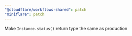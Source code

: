 ```yaml
---
"@cloudflare/workflows-shared": patch
"miniflare": patch
---
```


Make `Instance.status()` return type the same as production
